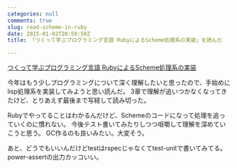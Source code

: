 ```yaml
---
categories: null
comments: true
slug: read-scheme-in-ruby
date: 2015-01-02T20:59:50Z
title: 「つくって学ぶプログラミング言語 RubyによるScheme処理系の実装」を読んだ

---
```


[つくって学ぶプログラミング言語 RubyによるScheme処理系の実装](http://tatsu-zine.com/books/scheme-in-ruby)

今年はもう少しプログラミングについて深く理解したいと思ったので、手始めにlisp処理系を実装してみようと思い読んだ。
3章で理解が追いつかなくなってきたけど、とりあえず最後まで写経して読み切った。

Rubyでやってることはわかるんだけど、Schemeのコードになって処理を追っていくのに慣れない。
今後テスト書いてみたりしつつ咀嚼して理解を深めていこうと思う。
GC作るのも良いみたい。大変そう。

あと、どうでもいいんだけどtestはrspecじゃなくてtest-unitで書いてみてる。
power-assertの出力カッコいい。

